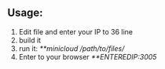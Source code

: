 ## Usage:
1) Edit file and enter your IP to 36 line 
2) build it
3) run it: _***minicloud /path/to/files/*_
4) Enter to your browser _**ENTEREDIP:3005_